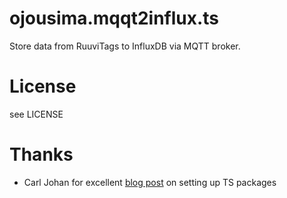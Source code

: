 # ojousima.mqqt2influx.ts
Store data from RuuviTags to InfluxDB via MQTT broker.

# License
see LICENSE

# Thanks 
* Carl Johan for excellent [blog post](https://itnext.io/step-by-step-building-and-publishing-an-npm-typescript-package-44fe7164964c) on setting up TS packages
